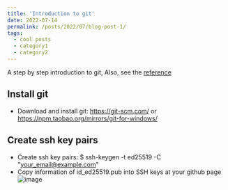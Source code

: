 ```yaml
---
title: 'Introduction to git'
date: 2022-07-14
permalink: /posts/2022/07/blog-post-1/
tags:
  - cool posts
  - category1
  - category2
---
```


A step by step introduction to git, Also, see the [reference](https://www.bilibili.com/video/BV1FE411P7B3?share_source=copy_web)

Install git
------
* Download and install git: <https://git-scm.com/> or <https://npm.taobao.org/mirrors/git-for-windows/>

Create ssh key pairs
------
* Create ssh key pairs: $ ssh-keygen -t ed25519 -C "your_email@example.com"
* Copy information of id_ed25519.pub into SSH keys at your github page![image](https://user-images.githubusercontent.com/14022934/178986430-2b09a9f8-3a81-428b-bbad-ad9115c241d0.png)



